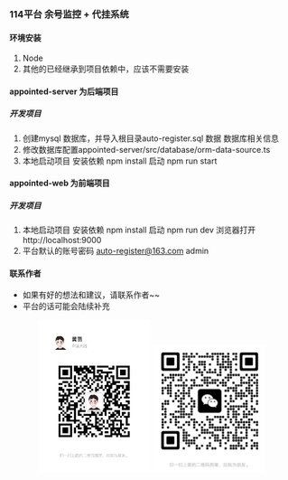### 114平台 余号监控 + 代挂系统

#### 环境安装
  1. Node
  2. 其他的已经继承到项目依赖中，应该不需要安装

#### appointed-server 为后端项目
##### 开发项目 
  1. 创建mysql 数据库，并导入根目录auto-register.sql 数据
  数据库相关信息
  2. 修改数据库配置appointed-server/src/database/orm-data-source.ts
  3. 本地启动项目
    安装依赖 npm install
    启动 npm run start

#### appointed-web 为前端项目

##### 开发项目 
  1. 本地启动项目
    安装依赖 npm install
    启动 npm run dev
    浏览器打开 http://localhost:9000
  2. 平台默认的账号密码 auto-register@163.com
      admin



#### 联系作者
* 如果有好的想法和建议，请联系作者~~
* 平台的话可能会陆续补充


<center>
<figure>
<img src="./images/WechatIMG2.jpeg" width="200px" />
<img src="./images/WechatIMG4.jpeg" width="200px" />
</figure>
</center>




